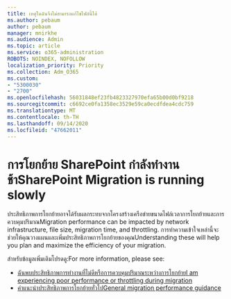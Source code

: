 ```yaml
---
title: เหตุใดฉันจึงไม่สามารถแก้ไขไฟล์นี้ได้
ms.author: pebaum
author: pebaum
manager: mnirkhe
ms.audience: Admin
ms.topic: article
ms.service: o365-administration
ROBOTS: NOINDEX, NOFOLLOW
localization_priority: Priority
ms.collection: Adm_O365
ms.custom:
- "5300030"
- "2700"
ms.openlocfilehash: 56031848ef23fb4823327970efa65b00d0bf9218
ms.sourcegitcommit: c6692ce0fa1358ec3529e59ca0ecdfdea4cdc759
ms.translationtype: MT
ms.contentlocale: th-TH
ms.lasthandoff: 09/14/2020
ms.locfileid: "47662011"
---
```

# <a name="sharepoint-migration-is-running-slowly"></a><span data-ttu-id="3f5ab-102">การโยกย้าย SharePoint กำลังทำงานช้า</span><span class="sxs-lookup"><span data-stu-id="3f5ab-102">SharePoint Migration is running slowly</span></span>

<span data-ttu-id="3f5ab-103">ประสิทธิภาพการโยกย้ายอาจได้รับผลกระทบจากโครงสร้างเครือข่ายขนาดไฟล์เวลาการโยกย้ายและการควบคุมปริมาณ</span><span class="sxs-lookup"><span data-stu-id="3f5ab-103">Migration performance can be impacted by network infrastructure, file size, migration time, and throttling.</span></span> <span data-ttu-id="3f5ab-104">การทำความเข้าใจเหล่านี้จะช่วยให้คุณวางแผนและเพิ่มประสิทธิภาพการโยกย้ายของคุณ</span><span class="sxs-lookup"><span data-stu-id="3f5ab-104">Understanding these will help you plan and maximize the efficiency of your migration.</span></span>

<span data-ttu-id="3f5ab-105">สำหรับข้อมูลเพิ่มเติมโปรดดู:</span><span class="sxs-lookup"><span data-stu-id="3f5ab-105">For more information, please see:</span></span>

- [<span data-ttu-id="3f5ab-106">ฉันพบประสิทธิภาพการทำงานที่ไม่ดีหรือการควบคุมปริมาณระหว่างการโยกย้าย</span><span class="sxs-lookup"><span data-stu-id="3f5ab-106">I am experiencing poor performance or throttling during migration</span></span>](https://docs.microsoft.com/sharepointmigration/sharepoint-online-and-onedrive-migration-speed#faq-and-troubleshooting)
- [<span data-ttu-id="3f5ab-107">คำแนะนำประสิทธิภาพการโยกย้ายทั่วไป</span><span class="sxs-lookup"><span data-stu-id="3f5ab-107">General migration performance guidance</span></span>](https://docs.microsoft.com/sharepointmigration/sharepoint-online-and-onedrive-migration-speed)

